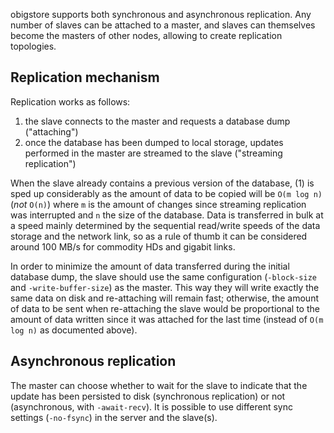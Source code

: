 
obigstore supports both synchronous and asynchronous replication. Any number
of slaves can be attached to a master, and slaves can themselves become the
masters of other nodes, allowing to create replication topologies.

Replication mechanism
---------------------

Replication works as follows:

1. the slave connects to the master and requests a database dump ("attaching")
2. once the database has been dumped to local storage, updates performed in
   the master are streamed to the slave ("streaming replication")

When the slave already contains a previous version of the database, (1) is
sped up considerably as the amount of data to be copied will be `O(m log n)`
(*not* `O(n)`) where `m` is the amount of changes since streaming replication
was interrupted and `n` the size of the database. Data is transferred in bulk
at a speed mainly determined by the sequential read/write speeds of the data
storage and the network link, so as a rule of thumb it can be considered
around 100 MB/s for commodity HDs and gigabit links.

In order to minimize the amount of data transferred during the initial
database dump, the slave should use the same configuration (`-block-size` and
`-write-buffer-size`) as the master. This way they will write exactly the same
data on disk and re-attaching will remain fast; otherwise, the amount of data
to be sent when re-attaching the slave would be proportional to the amount of
data written since it was attached for the last time (instead of `O(m log n)`
as documented above).

Asynchronous replication
------------------------

The master can choose whether to wait for the slave to indicate that the
update has been persisted to disk (synchronous replication) or not
(asynchronous, with `-await-recv`). It is possible to use different sync
settings (`-no-fsync`) in the server and the slave(s).

<!-- vim: set ft=markdown: -->
